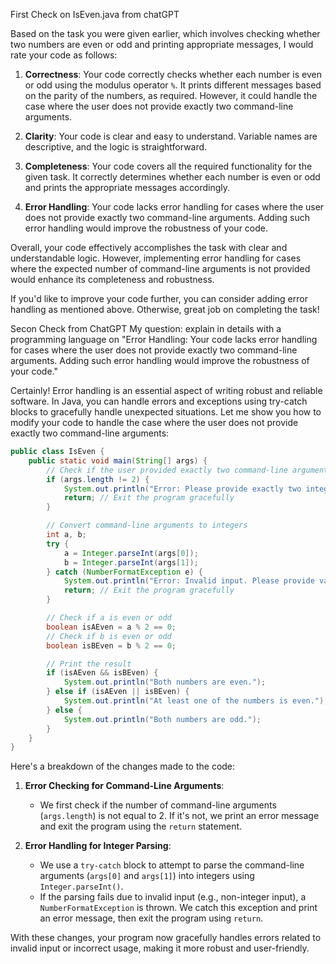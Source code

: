 First Check on IsEven.java from chatGPT

Based on the task you were given earlier, which involves checking whether two numbers are even or odd and printing appropriate messages, I would rate your code as follows:

1. **Correctness**: Your code correctly checks whether each number is even or odd using the modulus operator `%`. It prints different messages based on the parity of the numbers, as required. However, it could handle the case where the user does not provide exactly two command-line arguments. 

2. **Clarity**: Your code is clear and easy to understand. Variable names are descriptive, and the logic is straightforward.

3. **Completeness**: Your code covers all the required functionality for the given task. It correctly determines whether each number is even or odd and prints the appropriate messages accordingly.

4. **Error Handling**: Your code lacks error handling for cases where the user does not provide exactly two command-line arguments. Adding such error handling would improve the robustness of your code.

Overall, your code effectively accomplishes the task with clear and understandable logic. However, implementing error handling for cases where the expected number of command-line arguments is not provided would enhance its completeness and robustness. 

If you'd like to improve your code further, you can consider adding error handling as mentioned above. Otherwise, great job on completing the task!




Secon Check from ChatGPT
My question: explain in details with a programming language on "Error Handling: Your code lacks error handling for cases where the user does not provide exactly two command-line arguments. Adding such error handling would improve the robustness of your code."



Certainly! Error handling is an essential aspect of writing robust and reliable software. In Java, you can handle errors and exceptions using try-catch blocks to gracefully handle unexpected situations. Let me show you how to modify your code to handle the case where the user does not provide exactly two command-line arguments:

```java
public class IsEven {
    public static void main(String[] args) {
        // Check if the user provided exactly two command-line arguments
        if (args.length != 2) {
            System.out.println("Error: Please provide exactly two integers as command-line arguments.");
            return; // Exit the program gracefully
        }

        // Convert command-line arguments to integers
        int a, b;
        try {
            a = Integer.parseInt(args[0]);
            b = Integer.parseInt(args[1]);
        } catch (NumberFormatException e) {
            System.out.println("Error: Invalid input. Please provide valid integers.");
            return; // Exit the program gracefully
        }

        // Check if a is even or odd
        boolean isAEven = a % 2 == 0;
        // Check if b is even or odd
        boolean isBEven = b % 2 == 0;

        // Print the result
        if (isAEven && isBEven) {
            System.out.println("Both numbers are even.");
        } else if (isAEven || isBEven) {
            System.out.println("At least one of the numbers is even.");
        } else {
            System.out.println("Both numbers are odd.");
        }
    }
}
```

Here's a breakdown of the changes made to the code:

1. **Error Checking for Command-Line Arguments**:
   - We first check if the number of command-line arguments (`args.length`) is not equal to 2. If it's not, we print an error message and exit the program using the `return` statement.

2. **Error Handling for Integer Parsing**:
   - We use a `try-catch` block to attempt to parse the command-line arguments (`args[0]` and `args[1]`) into integers using `Integer.parseInt()`.
   - If the parsing fails due to invalid input (e.g., non-integer input), a `NumberFormatException` is thrown. We catch this exception and print an error message, then exit the program using `return`.

With these changes, your program now gracefully handles errors related to invalid input or incorrect usage, making it more robust and user-friendly.